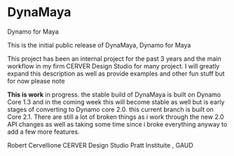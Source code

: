 # DynaMaya
Dynamo for Maya

This is the initial public release of DynaMaya, Dynamo for Maya

This project has been an internal project for the past 3 years and the main workflow in my firm CERVER Design Studio for many project. 
I will greatly expand this description as well as provide examples and other fun stuff but for now please note

<b>This is work</b> in progress. the stable build of DynaMaya is built on Dynamo Core 1.3 and in the coming week this will become stable as well but is early stages of converting to Dynamo core 2.0. this current branch is built on Core 2.1. There are still a lot of broken things as i work through the new 2.0 API changes as well as taking some time since i broke everything anyway to add a few more features. 


Robert Cervellione
CERVER Design Studio
Pratt Instituite , GAUD
